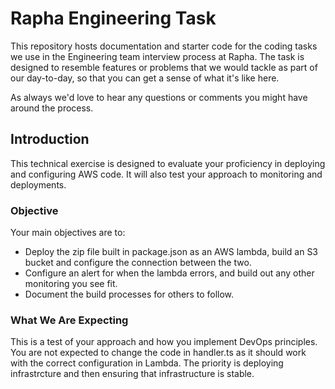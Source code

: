 # Rapha Engineering Task

This repository hosts documentation and starter code for the coding tasks we use in the Engineering team interview process at Rapha. The task is designed to resemble features or problems that we would tackle as part of our day-to-day, so that you can get a sense of what it's like here.

As always we'd love to hear any questions or comments you might have around the process.

## Introduction

This technical exercise is designed to evaluate your proficiency in deploying and configuring AWS code. It will also test your approach to monitoring and deployments.

### Objective

Your main objectives are to:

* Deploy the zip file built in package.json as an AWS lambda, build an S3 bucket and configure the connection between the two.
* Configure an alert for when the lambda errors, and build out any other monitoring you see fit.
* Document the build processes for others to follow.

### What We Are Expecting

This is a test of your approach and how you implement DevOps principles. You are not expected to change the code in handler.ts as it should work with the correct configuration in Lambda. The priority is deploying infrastrcture and then ensuring that infrastructure is stable.
